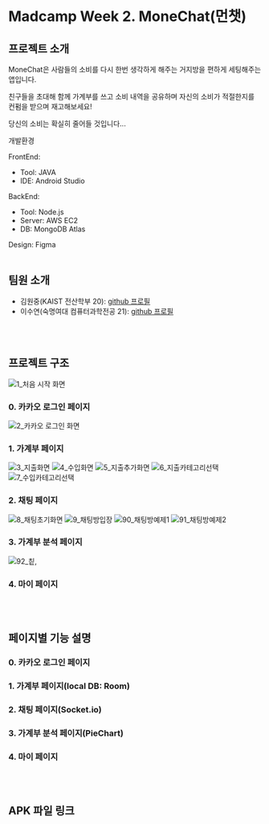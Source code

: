 # Madcamp Week 2. MoneChat(먼챗)

## 프로젝트 소개

MoneChat은 사람들의 소비를 다시 한번 생각하게 해주는 거지방을 편하게 세팅해주는 앱입니다.

친구들을 초대해 함께 가계부를 쓰고 소비 내역을 공유하며 자신의 소비가 적절한지를 컨펌을 받으며 재고해보세요!

당신의 소비는 확실히 줄어들 것입니다...

개발환경

FrontEnd:
  - Tool: JAVA
  - IDE: Android Studio

BackEnd:
  - Tool: Node.js
  - Server: AWS EC2
  - DB: MongoDB Atlas

Design: Figma
<br/>
<br/>

## 팀원 소개

- 김원중(KAIST 전산학부 20): [github 프로필](https://github.com/wjhjkim)
- 이수연(숙명여대 컴퓨터과학전공 21): [github 프로필](https://github.com/choubung)
<br/>
<br/>

## 프로젝트 구조

![1_처음 시작 화면](https://github.com/choubung/madcamp02/assets/96229091/2a4e1c2f-2316-43ee-8661-d0643a7ab6ed)

### 0. 카카오 로그인 페이지

![2_카카오 로그인 화면](https://github.com/choubung/madcamp02/assets/96229091/eb14d6cf-9251-4d5e-9a1c-27137d709c5a)

### 1. 가계부 페이지

![3_지출화면](https://github.com/choubung/madcamp02/assets/96229091/878e4316-942b-4fe5-b66d-77267863cdc6)
![4_수입화면](https://github.com/choubung/madcamp02/assets/96229091/283784f0-5f84-4d92-a6c0-30a9865ea85f)
![5_지출추가화면](https://github.com/choubung/madcamp02/assets/96229091/e63fc8a1-769d-4d5c-97eb-d350e3583943)
![6_지출카테고리선택](https://github.com/choubung/madcamp02/assets/96229091/24699948-2c4c-4276-9b38-854bbb1bface)
![7_수입카테고리선택](https://github.com/choubung/madcamp02/assets/96229091/ed8624f0-428d-4cf6-a79e-0319c0d99555)

### 2. 채팅 페이지

![8_채팅초기화면](https://github.com/choubung/madcamp02/assets/96229091/a95e46f4-c87e-48d7-97c9-be4a1d8a0a80)
![9_채팅방입장](https://github.com/choubung/madcamp02/assets/96229091/8e7698e5-3e13-4be8-bf8d-c0ceb215ec70)
![90_채팅방예제1](https://github.com/choubung/madcamp02/assets/96229091/8bc6fcd1-f841-4715-b440-303919eb6d03)
![91_채팅방예제2](https://github.com/choubung/madcamp02/assets/96229091/fc80cde6-f657-472a-ac9d-931c311821a7)

### 3. 가계부 분석 페이지

![92_칱,](https://github.com/choubung/madcamp02/assets/96229091/982e76ce-250d-4dfe-8bed-1ce1fdc5fa4f)

### 4. 마이 페이지
<br/>
<br/>

## 페이지별 기능 설명

### 0. 카카오 로그인 페이지

### 1. 가계부 페이지(local DB: Room)

### 2. 채팅 페이지(Socket.io)

### 3. 가계부 분석 페이지(PieChart)

### 4. 마이 페이지
<br/>
<br/>

## APK 파일 링크
